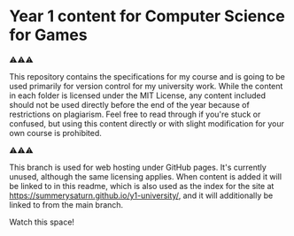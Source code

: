 # Year 1 content for Computer Science for Games

⚠️⚠️⚠️

This repository contains the specifications for my course and is going to be used primarily for version control for my university work. While the content in each folder is licensed under the MIT License, any content included should not be used directly before the end of the year because of restrictions on plagiarism. Feel free to read through if you're stuck or confused, but using this content directly or with slight modification for your own course is prohibited.

⚠️⚠️⚠️

This branch is used for web hosting under GitHub pages. It's currently unused, although the same licensing applies. When content is added it will be linked to in this readme, which is also used as the index for the site at <https://summerysaturn.github.io/y1-university/>, and it will additionally be linked to from the main branch.

Watch this space!
